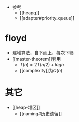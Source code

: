 - 参考
    - [[heapq]]
    - [[adapter#priority_queue]]
# floyd
- 建堆算法，自下而上，每次下筛
- [[master-theorem]]套用
  - $T(n)=2T(n/2)+logn$
  - [[complexity]]为$O(n)$
# 其它
- [[heap-堆区]]
  - [[naming#历史遗留]]